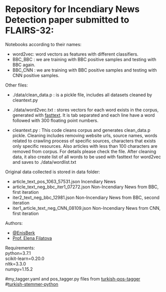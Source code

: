 
# Repository for Incendiary News Detection paper submitted to FLAIRS-32:


Notebooks according to their names:  
* word2vec: word vectors as features with different classifiers.  
* BBC_BBC : we are training with BBC positive samples and testing with BBC again.  
* BBC_CNN : we are training with BBC positive samples and testing with CNN positive samples.  


Other files:

* ./data/clean_data.p : is a pickle file, includes all datasets cleaned by cleantext.py

* ./data/word2vec.txt : stores vectors for each word exists in the corpus, generated with [fasttext](https://github.com/facebookresearch/fastText). It is tab separated and each line have a word followed with 300 floating point numbers.

* cleantext.py : This code cleans corpus and generates clean_data.p pickle. Cleaning includes removing website urls, source names, words related to crawling process of specific sources, characters that exists only specific resources. Also articles with less than 100 characters are removed from corpus. For details please check the file. 
After cleaning data, it also create list of all words to be used with fasttext for word2vec and saves to ./data/wordlist.txt

Original data collected is stored in data folder:
* article_text_pos_1063_57531.json        Incendiary News
* article_text_neg_bbc_iter1_07272.json   Non-Incendiary News from BBC, first iteration
* iter2_text_neg_bbc_12981.json           Non-Incendiary News from BBC, second iteration
* iter1_article_text_neg_CNN_08109.json   Non-Incendiary News from CNN, first iteration

Authors:
* [@EnisBerk](https://github.com/EnisBerk)
* [Prof. Elena Filatova](https://ef2020.commons.gc.cuny.edu/)


Requirements:  
python=3.7.1  
scikit-learn=0.20.0  
nltk=3.3.0  
numpy=1.15.2  

#my_tagger.yaml and pos_tagger.py files from [turkish-pos-tagger](https://github.com/onuryilmaz/turkish-pos-tagger/tree/a889bc2e633561f5050035cd1ffaf91b3ef38fe5)  
#[turkish-stemmer-python](https://github.com/otuncelli/turkish-stemmer-python/tree/1f60006c023152e46e5704065cdc51e68d63240a)


	
